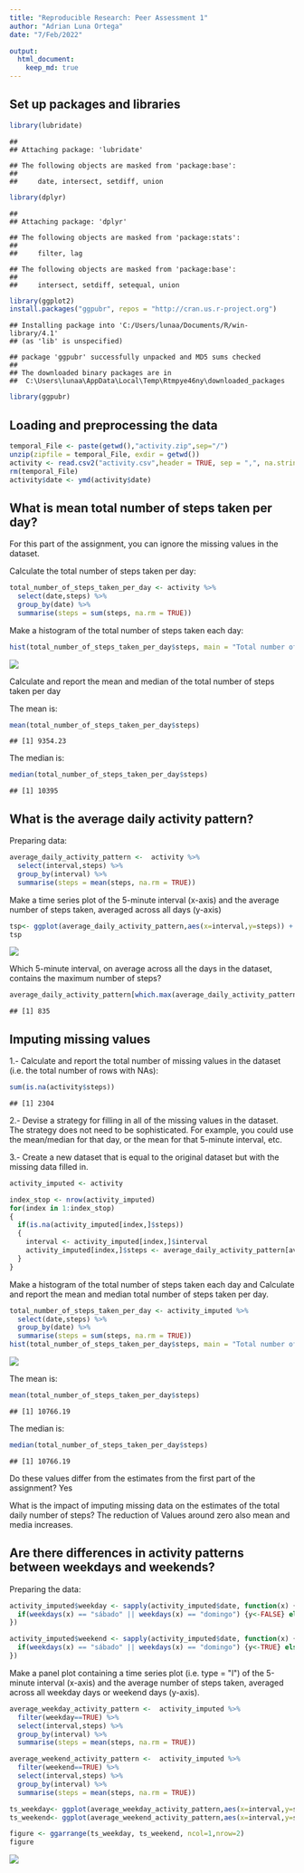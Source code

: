 ```yaml
---
title: "Reproducible Research: Peer Assessment 1"
author: "Adrian Luna Ortega"
date: "7/Feb/2022"

output: 
  html_document:
    keep_md: true
---
```

## Set up packages and libraries


```r
library(lubridate)
```

```
## 
## Attaching package: 'lubridate'
```

```
## The following objects are masked from 'package:base':
## 
##     date, intersect, setdiff, union
```

```r
library(dplyr)
```

```
## 
## Attaching package: 'dplyr'
```

```
## The following objects are masked from 'package:stats':
## 
##     filter, lag
```

```
## The following objects are masked from 'package:base':
## 
##     intersect, setdiff, setequal, union
```

```r
library(ggplot2)
install.packages("ggpubr", repos = "http://cran.us.r-project.org")
```

```
## Installing package into 'C:/Users/lunaa/Documents/R/win-library/4.1'
## (as 'lib' is unspecified)
```

```
## package 'ggpubr' successfully unpacked and MD5 sums checked
## 
## The downloaded binary packages are in
## 	C:\Users\lunaa\AppData\Local\Temp\Rtmpye46ny\downloaded_packages
```

```r
library(ggpubr)
```

## Loading and preprocessing the data

```r
temporal_File <- paste(getwd(),"activity.zip",sep="/")
unzip(zipfile = temporal_File, exdir = getwd())
activity <- read.csv2("activity.csv",header = TRUE, sep = ",", na.strings = "NA", stringsAsFactors = FALSE)
rm(temporal_File)
activity$date <- ymd(activity$date)
```

## What is mean total number of steps taken per day?

For this part of the assignment, you can ignore the missing values in the dataset.

Calculate the total number of steps taken per day:

```r
total_number_of_steps_taken_per_day <- activity %>% 
  select(date,steps) %>% 
  group_by(date) %>% 
  summarise(steps = sum(steps, na.rm = TRUE))
```
Make a histogram of the total number of steps taken each day:

```r
hist(total_number_of_steps_taken_per_day$steps, main = "Total number of steps taken per day", xlab = "Steps taken per day", breaks = seq(0,25000, by =1000))
```

![](PA1_template_files/figure-html/unnamed-chunk-4-1.png)<!-- -->

Calculate and report the mean and median of the total number of steps taken per day

The mean is:

```r
mean(total_number_of_steps_taken_per_day$steps)
```

```
## [1] 9354.23
```
The median is:

```r
median(total_number_of_steps_taken_per_day$steps)
```

```
## [1] 10395
```
## What is the average daily activity pattern?

Preparing data:

```r
average_daily_activity_pattern <-  activity %>% 
  select(interval,steps) %>% 
  group_by(interval) %>% 
  summarise(steps = mean(steps, na.rm = TRUE))
```

Make a time series plot of the 5-minute interval (x-axis) and the average number of steps taken,
averaged across all days (y-axis)


```r
tsp<- ggplot(average_daily_activity_pattern,aes(x=interval,y=steps)) + geom_line()
tsp
```

![](PA1_template_files/figure-html/unnamed-chunk-8-1.png)<!-- -->

Which 5-minute interval, on average across all the days in the dataset, contains the maximum number of steps?


```r
average_daily_activity_pattern[which.max(average_daily_activity_pattern$steps),]$interval
```

```
## [1] 835
```

## Imputing missing values

1.- Calculate and report the total number of missing values in the dataset (i.e. the total number of rows with NAs):

```r
sum(is.na(activity$steps))
```

```
## [1] 2304
```

2.- Devise a strategy for filling in all of the missing values in the dataset. The strategy does not need to be sophisticated. For example, you could use the mean/median for that day, or the mean for that 5-minute interval, etc.

3.- Create a new dataset that is equal to the original dataset but with the missing data filled in.


```r
activity_imputed <- activity

index_stop <- nrow(activity_imputed)
for(index in 1:index_stop)
{
  if(is.na(activity_imputed[index,]$steps))
  {
    interval <- activity_imputed[index,]$interval
    activity_imputed[index,]$steps <- average_daily_activity_pattern[average_daily_activity_pattern$interval==interval,]$steps
  }
}
```

Make a histogram of the total number of steps taken each day and Calculate and report the mean and median total number of steps taken per day. 


```r
total_number_of_steps_taken_per_day <- activity_imputed %>% 
  select(date,steps) %>% 
  group_by(date) %>% 
  summarise(steps = sum(steps, na.rm = TRUE))
hist(total_number_of_steps_taken_per_day$steps, main = "Total number of steps taken per day", xlab = "Steps taken per day", breaks = seq(0,25000, by =1000))
```

![](PA1_template_files/figure-html/unnamed-chunk-12-1.png)<!-- -->

The mean is:

```r
mean(total_number_of_steps_taken_per_day$steps)
```

```
## [1] 10766.19
```

The median is:

```r
median(total_number_of_steps_taken_per_day$steps)
```

```
## [1] 10766.19
```

Do these values differ from the estimates from the first part of the assignment? Yes

What is the impact of imputing missing data on the estimates of the total daily number of steps? The reduction of Values around zero also mean and media increases.


## Are there differences in activity patterns between weekdays and weekends?

Preparing the data:


```r
activity_imputed$weekday <- sapply(activity_imputed$date, function(x) {
  if(weekdays(x) == "sábado" || weekdays(x) == "domingo") {y<-FALSE} else {y<-TRUE}
})

activity_imputed$weekend <- sapply(activity_imputed$date, function(x) {
  if(weekdays(x) == "sábado" || weekdays(x) == "domingo") {y<-TRUE} else {y<-FALSE}
})
```

Make a panel plot containing a time series plot (i.e. type = "l") of the 5-minute interval (x-axis) and the average number of steps taken, averaged across all weekday days or weekend days (y-axis).


```r
average_weekday_activity_pattern <-  activity_imputed %>% 
  filter(weekday==TRUE) %>%
  select(interval,steps) %>% 
  group_by(interval) %>% 
  summarise(steps = mean(steps, na.rm = TRUE))

average_weekend_activity_pattern <-  activity_imputed %>% 
  filter(weekend==TRUE) %>%
  select(interval,steps) %>% 
  group_by(interval) %>% 
  summarise(steps = mean(steps, na.rm = TRUE))

ts_weekday<- ggplot(average_weekday_activity_pattern,aes(x=interval,y=steps)) + geom_line() + labs(title="Average daily steps by weekdays",x="Interval",y="Avg # Steps")
ts_weekend<- ggplot(average_weekend_activity_pattern,aes(x=interval,y=steps)) + geom_line()+ labs(title="Average daily steps by weekend",x="Interval",y="Avg # Steps")

figure <- ggarrange(ts_weekday, ts_weekend, ncol=1,nrow=2)
figure
```

![](PA1_template_files/figure-html/unnamed-chunk-16-1.png)<!-- -->
